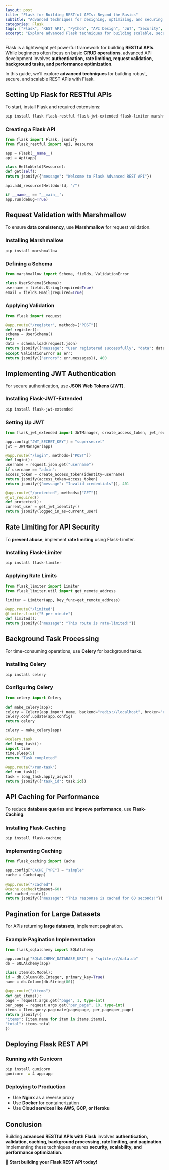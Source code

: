```yaml
---
layout: post
title: "Flask for Building RESTful APIs: Beyond the Basics"
subtitle: "Advanced techniques for designing, optimizing, and securing RESTful APIs with Flask"
categories: Flask
tags: ["Flask", "REST API", "Python", "API Design", "JWT", "Security", "Optimization"]
excerpt: "Explore advanced Flask techniques for building scalable, secure, and high-performance RESTful APIs with authentication, rate limiting, and optimization."
---
```

Flask is a lightweight yet powerful framework for building **RESTful APIs**. While beginners often focus on basic **CRUD operations**, advanced API development involves **authentication, rate limiting, request validation, background tasks, and performance optimization**.

In this guide, we’ll explore **advanced techniques** for building robust, secure, and scalable REST APIs with Flask.

## Setting Up Flask for RESTful APIs

To start, install Flask and required extensions:

```sh
pip install flask flask-restful flask-jwt-extended flask-limiter marshmallow
```

### Creating a Flask API

```python
from flask import Flask, jsonify
from flask_restful import Api, Resource

app = Flask(__name__)
api = Api(app)

class HelloWorld(Resource):
def get(self):
return jsonify({"message": "Welcome to Flask Advanced REST API"})

api.add_resource(HelloWorld, "/")

if __name__ == "__main__":
app.run(debug=True)
```

## Request Validation with Marshmallow

To ensure **data consistency**, use **Marshmallow** for request validation.

### Installing Marshmallow

```sh
pip install marshmallow
```

### Defining a Schema

```python
from marshmallow import Schema, fields, ValidationError

class UserSchema(Schema):
username = fields.String(required=True)
email = fields.Email(required=True)
```

### Applying Validation

```python
from flask import request

@app.route("/register", methods=["POST"])
def register():
schema = UserSchema()
try:
data = schema.load(request.json)
return jsonify({"message": "User registered successfully", "data": data})
except ValidationError as err:
return jsonify({"errors": err.messages}), 400
```

## Implementing JWT Authentication

For secure authentication, use **JSON Web Tokens (JWT)**.

### Installing Flask-JWT-Extended

```sh
pip install flask-jwt-extended
```

### Setting Up JWT

```python
from flask_jwt_extended import JWTManager, create_access_token, jwt_required, get_jwt_identity

app.config["JWT_SECRET_KEY"] = "supersecret"
jwt = JWTManager(app)

@app.route("/login", methods=["POST"])
def login():
username = request.json.get("username")
if username == "admin":
access_token = create_access_token(identity=username)
return jsonify(access_token=access_token)
return jsonify({"message": "Invalid credentials"}), 401

@app.route("/protected", methods=["GET"])
@jwt_required()
def protected():
current_user = get_jwt_identity()
return jsonify(logged_in_as=current_user)
```

## Rate Limiting for API Security

To **prevent abuse**, implement **rate limiting** using Flask-Limiter.

### Installing Flask-Limiter

```sh
pip install flask-limiter
```

### Applying Rate Limits

```python
from flask_limiter import Limiter
from flask_limiter.util import get_remote_address

limiter = Limiter(app, key_func=get_remote_address)

@app.route("/limited")
@limiter.limit("5 per minute")
def limited():
return jsonify({"message": "This route is rate-limited!"})
```

## Background Task Processing

For time-consuming operations, use **Celery** for background tasks.

### Installing Celery

```sh
pip install celery
```

### Configuring Celery

```python
from celery import Celery

def make_celery(app):
celery = Celery(app.import_name, backend="redis://localhost", broker="redis://localhost")
celery.conf.update(app.config)
return celery

celery = make_celery(app)

@celery.task
def long_task():
import time
time.sleep(5)
return "Task completed"

@app.route("/run-task")
def run_task():
task = long_task.apply_async()
return jsonify({"task_id": task.id})
```

## API Caching for Performance

To reduce **database queries** and **improve performance**, use **Flask-Caching**.

### Installing Flask-Caching

```sh
pip install flask-caching
```

### Implementing Caching

```python
from flask_caching import Cache

app.config["CACHE_TYPE"] = "simple"
cache = Cache(app)

@app.route("/cached")
@cache.cached(timeout=60)
def cached_route():
return jsonify({"message": "This response is cached for 60 seconds!"})
```

## Pagination for Large Datasets

For APIs returning **large datasets**, implement pagination.

### Example Pagination Implementation

```python
from flask_sqlalchemy import SQLAlchemy

app.config["SQLALCHEMY_DATABASE_URI"] = "sqlite:///data.db"
db = SQLAlchemy(app)

class Item(db.Model):
id = db.Column(db.Integer, primary_key=True)
name = db.Column(db.String(80))

@app.route("/items")
def get_items():
page = request.args.get("page", 1, type=int)
per_page = request.args.get("per_page", 10, type=int)
items = Item.query.paginate(page=page, per_page=per_page)
return jsonify({
"items": [item.name for item in items.items],
"total": items.total
})
```

## Deploying Flask REST API

### Running with Gunicorn

```sh
pip install gunicorn
gunicorn -w 4 app:app
```

### Deploying to Production

- Use **Nginx** as a reverse proxy
- Use **Docker** for containerization
- Use **Cloud services like AWS, GCP, or Heroku**

## Conclusion

Building **advanced RESTful APIs with Flask** involves **authentication, validation, caching, background processing, rate limiting, and pagination**. Implementing these techniques ensures **security, scalability, and performance optimization**.

🚀 **Start building your Flask REST API today!**  
